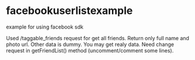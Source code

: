 # facebookuserlistexample
example for using facebook sdk

Used /taggable_friends request for get all friends. Return only full name and photo url. Other data is dummy.
You may get realy data. Need change request in getFriendList() method (uncomment/comment some lines).
